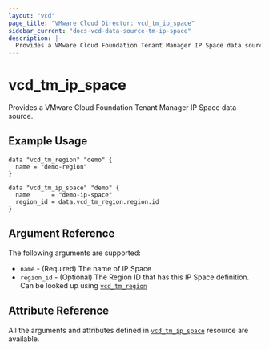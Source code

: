 ```yaml
---
layout: "vcd"
page_title: "VMware Cloud Director: vcd_tm_ip_space"
sidebar_current: "docs-vcd-data-source-tm-ip-space"
description: |-
  Provides a VMware Cloud Foundation Tenant Manager IP Space data source.
---
```


# vcd\_tm\_ip\_space

Provides a VMware Cloud Foundation Tenant Manager IP Space data source.

## Example Usage

```hcl
data "vcd_tm_region" "demo" {
  name = "demo-region"
}

data "vcd_tm_ip_space" "demo" {
  name      = "demo-ip-space"
  region_id = data.vcd_tm_region.region.id
}
```

## Argument Reference

The following arguments are supported:

* `name` - (Required) The name of IP Space
* `region_id` - (Optional) The Region ID that has this IP Space definition. Can be looked up using
  [`vcd_tm_region`](/providers/vmware/vcd/latest/docs/data-sources/tm_region)

## Attribute Reference

All the arguments and attributes defined in
[`vcd_tm_ip_space`](/providers/vmware/vcd/latest/docs/resources/tm_ip_space) resource are available.
